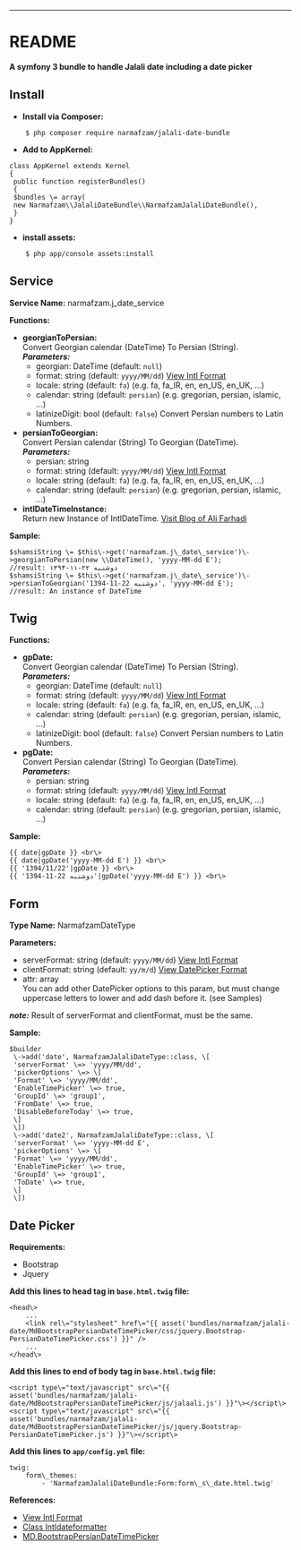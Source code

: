 * * *

README
======

**A symfony 3 bundle to handle Jalali date including a date picker**

[](#user-content-install)Install
--------------------------------

*   **Install via Composer:**
```
    $ php composer require narmafzam/jalali-date-bundle
```

*   **Add to AppKernel:**
```
class AppKernel extends Kernel
{
 public function registerBundles()
 {
 $bundles \= array(
 new Narmafzam\\JalaliDateBundle\\NarmafzamJalaliDateBundle(),
 }
}
```

*   **install assets:**
```
    $ php app/console assets:install
```

[](#user-content-service)Service
--------------------------------

**Service Name:** narmafzam.j\_date\_service

**Functions:**

*   **georgianToPersian:**  
    Convert Georgian calendar (DateTime) To Persian (String).  
    _**Parameters:**_
    *   georgian: DateTime (default: `null`)
    *   format: string (default: `yyyy/MM/dd`) [View Intl Format](http://userguide.icu-project.org/formatparse/datetime)
    *   locale: string (default: `fa`) (e.g. fa, fa\_IR, en, en\_US, en\_UK, ...)
    *   calendar: string (default: `persian`) (e.g. gregorian, persian, islamic, ...)
    *   latinizeDigit: bool (default: `false`) Convert Persian numbers to Latin Numbers.
*   **persianToGeorgian:**  
    Convert Persian calendar (String) To Georgian (DateTime).  
    _**Parameters:**_
    *   persian: string
    *   format: string (default: `yyyy/MM/dd`) [View Intl Format](http://userguide.icu-project.org/formatparse/datetime)
    *   locale: string (default: `fa`) (e.g. fa, fa\_IR, en, en\_US, en\_UK, ...)
    *   calendar: string (default: `persian`) (e.g. gregorian, persian, islamic, ...)
*   **intlDateTimeInstance:**  
    Return new Instance of IntlDateTime. [Visit Blog of Ali Farhadi](http://farhadi.ir/blog/1389/02/10/persian-calendar-for-php-53/)

**Sample:**
```
$shamsiString \= $this\->get('narmafzam.j\_date\_service')\->georgianToPersian(new \\DateTime(), 'yyyy-MM-dd E');
//result: ۱۳۹۴-۱۱-۲۲ دوشنبه
$shamsiString \= $this\->get('narmafzam.j\_date\_service')\->persianToGeorgian('1394-11-22 دوشنبه', 'yyyy-MM-dd E');
//result: An instance of DateTime
```

[](#user-content-twig)Twig
--------------------------

**Functions:**

*   **gpDate:**  
    Convert Georgian calendar (DateTime) To Persian (String).  
    _**Parameters:**_
    *   georgian: DateTime (default: `null`)
    *   format: string (default: `yyyy/MM/dd`) [View Intl Format](http://userguide.icu-project.org/formatparse/datetime)
    *   locale: string (default: `fa`) (e.g. fa, fa\_IR, en, en\_US, en\_UK, ...)
    *   calendar: string (default: `persian`) (e.g. gregorian, persian, islamic, ...)
    *   latinizeDigit: bool (default: `false`) Convert Persian numbers to Latin Numbers.
*   **pgDate:**  
    Convert Persian calendar (String) To Georgian (DateTime).  
    _**Parameters:**_
    *   persian: string
    *   format: string (default: `yyyy/MM/dd`) [View Intl Format](http://userguide.icu-project.org/formatparse/datetime)
    *   locale: string (default: `fa`) (e.g. fa, fa\_IR, en, en\_US, en\_UK, ...)
    *   calendar: string (default: `persian`) (e.g. gregorian, persian, islamic, ...)

**Sample:**
```
{{ date|gpDate }} <br\>
{{ date|gpDate('yyyy-MM-dd E') }} <br\>
{{ '1394/11/22'|gpDate }} <br\>
{{ '1394-11-22 دوشنبه'|gpDate('yyyy-MM-dd E') }} <br\>
```

[](#user-content-form)Form
--------------------------

**Type Name:** NarmafzamDateType

**Parameters:**

*   serverFormat: string (default: `yyyy/MM/dd`) [View Intl Format](http://userguide.icu-project.org/formatparse/datetime)
*   clientFormat: string (default: `yy/m/d`) [View DatePicker Format](https://api.jqueryui.com/datepicker/#utility-formatDate)
*   attr: array  
    You can add other DatePicker options to this param, but must change uppercase letters to lower and add dash before it. (see Samples)

_**note:**_ Result of serverFormat and clientFormat, must be the same.

**Sample:**

```
$builder
 \->add('date', NarmafzamJalaliDateType::class, \[
 'serverFormat' \=> 'yyyy/MM/dd',
 'pickerOptions' \=> \[
 'Format' \=> 'yyyy/MM/dd',
 'EnableTimePicker' \=> true,
 'GroupId' \=> 'group1',
 'FromDate' \=> true,
 'DisableBeforeToday' \=> true,
 \]
 \])
 \->add('date2', NarmafzamJalaliDateType::class, \[
 'serverFormat' \=> 'yyyy-MM-dd E',
 'pickerOptions' \=> \[
 'Format' \=> 'yyyy/MM/dd',
 'EnableTimePicker' \=> true,
 'GroupId' \=> 'group1',
 'ToDate' \=> true,
 \]
 \])
 ```

[](#user-content-date-picker)Date Picker
----------------------------------------

**Requirements:**

*   Bootstrap
*   Jquery

**Add this lines to head tag in `base.html.twig` file:**
```
<head\>
    ...
    <link rel\="stylesheet" href\="{{ asset('bundles/narmafzam/jalali-date/MdBootstrapPersianDateTimePicker/css/jquery.Bootstrap-PersianDateTimePicker.css') }}" />
    ...
</head\>
```

**Add this lines to end of body tag in `base.html.twig` file:**
```
<script type\="text/javascript" src\="{{ asset('bundles/narmafzam/jalali-date/MdBootstrapPersianDateTimePicker/js/jalaali.js') }}"\></script\>
<script type\="text/javascript" src\="{{ asset('bundles/narmafzam/jalali-date/MdBootstrapPersianDateTimePicker/js/jquery.Bootstrap-PersianDateTimePicker.js') }}"\></script\>
```

**Add this lines to `app/config.yml` file:**
```
twig:
    form\_themes:
        - 'NarmafzamJalaliDateBundle:Form:form\_s\_date.html.twig'
```

**References:**

*   [View Intl Format](http://userguide.icu-project.org/formatparse/datetime)
*   [Class Intldateformatter](https://php.net/manual/en/class.intldateformatter.php)
*   [MD.BootstrapPersianDateTimePicker](https://github.com/Mds92/MD.BootstrapPersianDateTimePicker)
